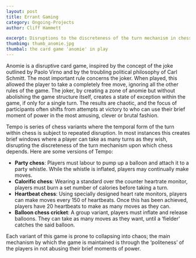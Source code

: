 ```yaml
---
layout: post
title: Errant Gaming
category: Ongoing-Projects
author: Cliff Hammett

excerpt: Disruptions to the discreteness of the turn mechanism in chess.
thumbimg: thumb_anomie.jpg
thumbal: the card game 'anomie' in play
---
```


Anomie is a disruptive card game, inspired by the concept of the joke outlined by Paolo Virno and by the troubling political philosophy of Carl Schmitt.  The most important rule concerns the joker.  When played, this allowed the player to take a completely free move, ignoring all the other rules of the game. The joker, by creating a zone of anomie but without abolishing the game structure itself, creates a state of exception within the game, if only for a single turn.  The results are chaotic, and the focus of participants often shifts from attempts at victory to who can use their brief moment of power in the most amusing, clever or brutal fashion.

Tempo is series of chess variants where the temporal form of the turn within chess is subject to repeated disruption.  In most instances this creates brief windows where a player can take as many turns as they wish, disrupting the discreteness of the turn mechanism upon which chess depends.  Here are some versions of Tempo:

* __Party chess__: Players must labour to pump up a balloon and attach it to a party whistle. While the whistle is inflated, players may continually make moves.
* __Calorific chess__: Wearing a standard over the counter heartrate monitor, players must burn a set number of calories before taking a turn.
* __Heartbeat chess__: Using specially designed heart rate monitors, players can make moves every 150 of heartbeats.  Once this has been achieved, players have 20 heartbeats to make as many moves as they can.
* __Balloon chess cricket__: A group variant, players must inflate and release balloons.  They can take as many moves as they want, until a ‘fielder’ catches the said balloon.

Each variant of this game is prone to collapsing into chaos; the main mechanism by which the game is maintained is through the ‘politeness’ of the players in not abusing their brief moments of power.
